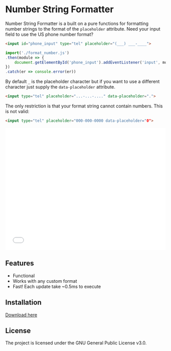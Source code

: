 # Number String Formatter

Number String Formatter is a built on a pure functions for formatting number strings to the format of the `placeholder` attribute. Need your input field to use the US phone number format?
```html
<input id="phone_input" type="tel" placeholder="(___) ___-____">
```
```javascript
import('./format_number.js')
.then(module => {
    document.getElementById('phone_input').addEventListener('input', module.update_input)
})
.catch(er => console.error(er))
```
By default `_` is the placeholder character but if you want to use a different character just supply the `data-placeholder` attribute.
```html
<input type="tel" placeholder="...-...-...." data-placeholder=".">
```
The only restriction is that your format string cannot contain numbers. This is not valid:
```html
<input type="tel" placeholder="000-000-0000 data-placeholder="0">
```
<iframe height='384' scrolling='no' title='US Number Formatter v2' src='//codepen.io/datwood/embed/NOpgNe/?height=384&theme-id=0&default-tab=result' frameborder='no' allowtransparency='true' allowfullscreen='true' style='width: 100%;'>See the Pen <a href='https://codepen.io/datwood/pen/NOpgNe/'>US Number Formatter v2</a> by Daniel Atwood (<a href='https://codepen.io/datwood'>@datwood</a>) on <a href='https://codepen.io'>CodePen</a>.
</iframe>

## Features
- Functional
- Works with any custom format
- Fast! Each update take ~0.5ms to execute

## Installation
[Download here](https://gitlab.com/datwood/phone-number-formatting/raw/master/format_number.js)

## License

The project is licensed under the GNU General Public License v3.0.
